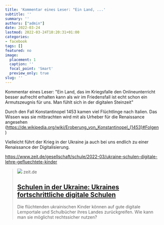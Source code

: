 ```yaml
---
title: 'Kommentar eines Leser: "Ein Land, ...'
subtitle: ''
summary: ''
authors: ["admin"]
date: 2022-03-24
lastmod: 2022-03-24T10:20:31+01:00
categories:
- facebook
tags: []
featured: no
image:
  placement: 1
  caption: ''
  focal_point: 'Smart'
  preview_only: true
slug: ''
---
```

Kommentar eines Leser:
"Ein Land, das im Kriegsfalle den Onlineunterricht besser aufrecht erhalten kann als wir im Friedensfall ist echt schon ein Armutszeugnis für uns. Man fühlt sich in der digitalen Steinzeit"

Durch den Fall Konstantinopel 1453 kamen viel Flüchtlinge nach Italien. Das Wissen was sie mitbrachten wird mit als Urheber für die Renaissance angesehen (https://de.wikipedia.org/wiki/Eroberung_von_Konstantinopel_(1453)#Folgen)

Vielleicht führt der Krieg in der Ukraine ja auch bei uns endlich zu einer Renaissance der Digitalisierung. 

https://www.zeit.de/gesellschaft/schule/2022-03/ukraine-schulen-digitale-lehre-gefluechtete-kinder
> [![](https://img.zeit.de/gesellschaft/schule/2022-03/schulen-ukraine-digital-bild/wide__1300x731)](https://www.zeit.de/gesellschaft/schule/2022-03/ukraine-schulen-digitale-lehre-gefluechtete-kinder)
> zeit.de
> ## [Schulen in der Ukraine: Ukraines fortschrittliche digitale Schulen](https://www.zeit.de/gesellschaft/schule/2022-03/ukraine-schulen-digitale-lehre-gefluechtete-kinder)
>
>Die flüchtenden ukrainischen Kinder können auf gute digitale Lernportale und Schulbücher ihres Landes zurückgreifen. Wie kann man sie möglichst rechtssicher nutzen?

